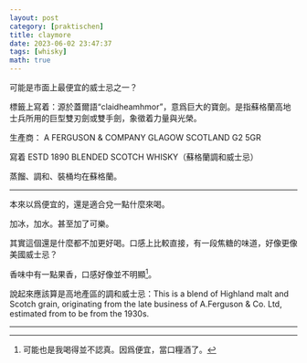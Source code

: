 ```yaml
---
layout: post
category: [praktischen]
title: claymore
date: 2023-06-02 23:47:37
tags: [whisky]
math: true
---
```



可能是市面上最便宜的威士忌之一？

標籤上寫着：源於蓋爾語“claidheamhmor”，意爲巨大的寶劍。是指蘇格蘭高地士兵所用的巨型雙刃劍或雙手劍，象徵着力量與光榮。

生產商： A FERGUSON & COMPANY GLAGOW SCOTLAND G2 5GR

寫着 ESTD 1890  BLENDED SCOTCH WHISKY（蘇格蘭調和威士忌）

蒸餾、調和、裝桶均在蘇格蘭。

------

本來以爲便宜的，還是適合兌一點什麼來喝。

加冰，加水。甚至加了可樂。

其實這個還是什麼都不加更好喝。口感上比較直接，有一段焦糖的味道，好像更像美國威士忌？

香味中有一點果香，口感好像並不明顯[^1]。

說起來應該算是高地產區的調和威士忌：This is a blend of Highland malt and Scotch grain, originating from the late business of A.Ferguson & Co. Ltd, estimated from to be from the 1930s.





--------

[^1]: 可能也是我喝得並不認真。因爲便宜，當口糧酒了。



